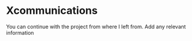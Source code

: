 # Xcommunications
You can continue with the project from where I left from.
Add any relevant information
